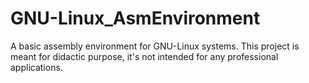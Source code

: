 # GNU-Linux_AsmEnvironment
A basic assembly environment for GNU-Linux systems. This project is meant for didactic purpose, it's not intended for any professional applications.
